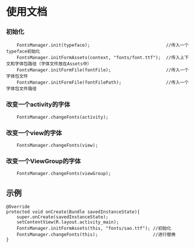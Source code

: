 # 使用文档
### 初始化
		FontsManager.init(typeface);                             //传入一个typeface初始化
		FontsManager.initFormAssets(context, "fonts/font.ttf");  //传入上下文和字体包路径（字体文件放在Assets中）
		FontsManager.initFormFile(fontFile);                     //传入一个字体包文件
		FontsManager.initFormFile(fontFilePath);                 //传入一个字体包文件路径
### 改变一个activity的字体
		FontsManager.changeFonts(activity);
### 改变一个view的字体
		FontsManager.changeFonts(view);
### 改变一个ViewGroup的字体
		FontsManager.changeFonts(viewGroup);

## 示例
	@Override
	protected void onCreate(Bundle savedInstanceState){
		super.onCreate(savedInstanceState);
		setContentView(R.layout.activity_main);
		FontsManager.initFormAssets(this, "fonts/sao.ttf");	//初始化
		FontsManager.changeFonts(this);		                //进行替换
	}
